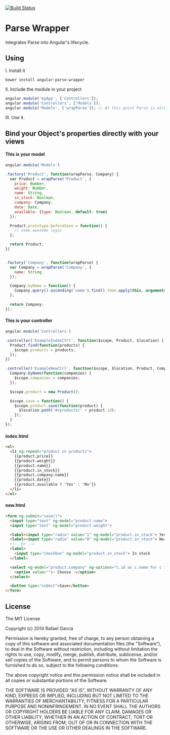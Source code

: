 [![Build Status](https://snap-ci.com/rafbgarcia/angular-parse-wrapper/branch/master/build_image)](https://snap-ci.com/rafbgarcia/angular-parse-wrapper/branch/master)

Parse Wrapper
=====================

Integrates Parse into Angular's lifecycle.


## Using

I. Install it

```
bower install angular-parse-wrapper
```

II. Include the module in your project

```javascript
angular.module('myApp', ['Controllers']);
angular.module('Controllers', ['Models']);
angular.module('Models', ['wrapParse']); // At this point Parse is already integrated with Angular's lifecycle.
```

III. Use it.


## Bind your Object's properties directly with your views

#### This is your model
```javascript
angular.module('Models')

.factory('Product', function(wrapParse, Company) {
  var Product = wrapParse('Product', {
    price: Number,
    weight: Number,
    name: String,
    in_stock: Boolean,
    company: Company,
    date: Date,
    available: {type: Boolean, default: true}
  });

  Product.prototype.beforeSave = function() {
    // some awesome logic
  };

  return Product;
})


.factory('Company', function(wrapParse) {
  var Company = wrapParse('Company', {
    name: String
  });

  Company.byName = function() {
    Company.query().ascending('name').find().then.apply(this, arguments);
  };

  return Company;
});
```

#### This is your controller
```javascript
angular.module('Controllers')

.controller('ExampleIndexCtrl', function($scope, Product, $location) {
  Product.find(function(products) {
    $scope.products = products;
  });
})

.controller('ExampleNewCtrl', function($scope, $location, Product, Company) {
  Company.byName(function(companies) {
    $scope.companies = companies;
  });

  $scope.product = new Product();

  $scope.save = function() {
    $scope.product.save(function(product) {
      $location.path('#/products/' + product.id);
    });
  }
});
```

#### index.html

```html
<ul>
  <li ng-repeat="product in products">
    {{product.price}}
    {{product.weight}}
    {{product.name}}
    {{product.in_stock}}
    {{product.company.name}}
    {{product.date}}
    {{product.available ? 'Yes' : 'No'}}
  </li>
</ul>
```

#### new.html
```html
<form ng-submit="save()">
  <input type="text" ng-model="product.name">
  <input type="text" ng-model="product.weight">

  <label><input type="radio" value="1" ng-model="product.in_stock"> Yes</label>
  <label><input type="radio" value="0" ng-model="product.in_stock"> No</label>
  <!-- Or -->
  <label>
    <input type="checkbox" ng-model="product.in_stock"> In stock
  </label>

  <select ng-model="product.company" ng-options="c.id as c.name for c in companies">
    <option value="">- Choose -</option>
  </select>

  <button type="submit">Save</button>
</form>
```



## License

The MIT License

Copyright (c) 2014 Rafael Garcia

Permission is hereby granted, free of charge, to any person obtaining a copy
of this software and associated documentation files (the "Software"), to deal
in the Software without restriction, including without limitation the rights
to use, copy, modify, merge, publish, distribute, sublicense, and/or sell
copies of the Software, and to permit persons to whom the Software is
furnished to do so, subject to the following conditions:

The above copyright notice and this permission notice shall be included in
all copies or substantial portions of the Software.

THE SOFTWARE IS PROVIDED "AS IS", WITHOUT WARRANTY OF ANY KIND, EXPRESS OR
IMPLIED, INCLUDING BUT NOT LIMITED TO THE WARRANTIES OF MERCHANTABILITY,
FITNESS FOR A PARTICULAR PURPOSE AND NONINFRINGEMENT. IN NO EVENT SHALL THE
AUTHORS OR COPYRIGHT HOLDERS BE LIABLE FOR ANY CLAIM, DAMAGES OR OTHER
LIABILITY, WHETHER IN AN ACTION OF CONTRACT, TORT OR OTHERWISE, ARISING FROM,
OUT OF OR IN CONNECTION WITH THE SOFTWARE OR THE USE OR OTHER DEALINGS IN
THE SOFTWARE.

